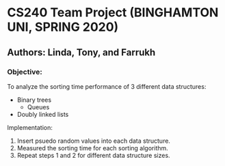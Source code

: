 # CS240 Team Project (BINGHAMTON UNI, SPRING 2020)
## Authors: Linda, Tony, and Farrukh

### Objective:
To analyze the sorting time performance of 3 different data structures:
- Binary trees
    - Queues
- Doubly linked lists
  
Implementation:
1. Insert psuedo random values into each data structure.
2. Measured the sorting time for each sorting algorithm.
3. Repeat steps 1 and 2 for different data structure sizes.
